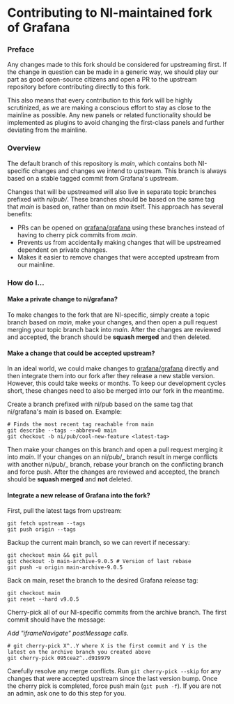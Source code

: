 # Contributing to NI-maintained fork of Grafana

### Preface

Any changes made to this fork should be considered for upstreaming first. If the change in question can be made in a generic way, we should play our part as good open-source citizens and open a PR to the upstream repository before contributing directly to this fork.

This also means that every contribution to this fork will be highly scrutinized, as we are making a conscious effort to stay as close to the mainline as possible. Any new panels or related functionality should be implemented as plugins to avoid changing the first-class panels and further deviating from the mainline.

### Overview

The default branch of this repository is _main_, which contains both NI-specific changes and changes we intend to upstream. This branch is always based on a stable tagged commit from Grafana's upstream.

Changes that will be upstreamed will also live in separate topic branches prefixed with _ni/pub/_. These branches should be based on the same tag that _main_ is based on, rather than on _main_ itself. This approach has several benefits:

- PRs can be opened on [grafana/grafana](https://github.com/grafana/grafana) using these branches instead of having to cherry pick commits from _main_.
- Prevents us from accidentally making changes that will be upstreamed dependent on private changes.
- Makes it easier to remove changes that were accepted upstream from our mainline.

### How do I...

#### Make a private change to ni/grafana?

To make changes to the fork that are NI-specific, simply create a topic branch based on _main_, make your changes, and then open a pull request merging your topic branch back into _main_. After the changes are reviewed and accepted, the branch should be **squash merged** and then deleted.

#### Make a change that could be accepted upstream?

In an ideal world, we could make changes to [grafana/grafana](https://github.com/grafana/grafana) directly and then integrate them into our fork after they release a new stable version. However, this could take weeks or months. To keep our development cycles short, these changes need to also be merged into our fork in the meantime.

Create a branch prefixed with ni/pub based on the same tag that ni/grafana's main is based on. Example:

```
# Finds the most recent tag reachable from main
git describe --tags --abbrev=0 main
git checkout -b ni/pub/cool-new-feature <latest-tag>
```

Then make your changes on this branch and open a pull request merging it into _main_. If your changes on an ni/pub/_ branch result in merge conflicts with another ni/pub/_ branch, rebase your branch on the conflicting branch and force push. After the changes are reviewed and accepted, the branch should be **squash merged** and **not** deleted.

#### Integrate a new release of Grafana into the fork?

First, pull the latest tags from upstream:

```
git fetch upstream --tags
git push origin --tags
```

Backup the current main branch, so we can revert if necessary:

```
git checkout main && git pull
git checkout -b main-archive-9.0.5 # Version of last rebase
git push -u origin main-archive-9.0.5
```

Back on main, reset the branch to the desired Grafana release tag:

```
git checkout main
git reset --hard v9.0.5
```

Cherry-pick all of our NI-specific commits from the archive branch. The first commit should have the message:

_Add "iframeNavigate" postMessage calls_.

```
# git cherry-pick X^..Y where X is the first commit and Y is the latest on the archive branch you created above
git cherry-pick 095cea2^..d919979
```

Carefully resolve any merge conflicts. Run `git cherry-pick --skip` for any changes that were accepted upstream since the last version bump.
Once the cherry pick is completed, force push main (`git push -f`). If you are not an admin, ask one to do this step for you.
